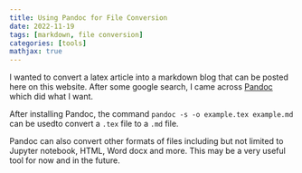 ```yaml
---
title: Using Pandoc for File Conversion
date: 2022-11-19
tags: [markdown, file conversion]
categories: [tools]
mathjax: true
---
```


I wanted to convert a latex article into a markdown blog that can be posted here on this website. After some google search, I came across [Pandoc](https://pandoc.org/MANUAL.html) which did what I want. 

After installing Pandoc, the command `pandoc -s -o example.tex example.md` can be usedto convert a `.tex` file to a `.md` file. 

Pandoc can also convert other formats of files including but not limited to Jupyter notebook, HTML, Word docx and more. This may be a very useful tool for now and in the future. 


